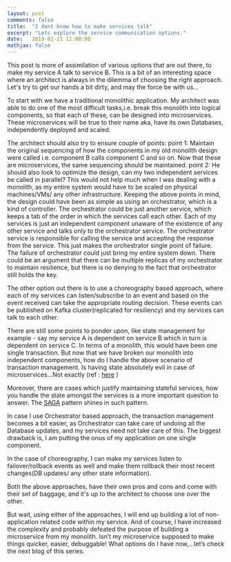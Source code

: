 ```yaml
---
layout: post
comments: false
title:  "I dont know how to make services talk"
excerpt: "Lets explore the service communication options."
date:   2019-02-21 11:00:00
mathjax: false
---
```


This post is more of assimilation of various options that are out there, to make my service A talk to service B. This is a bit of an interesting space where an architect is always in the dilemma of choosing the right approach. Let's try to get our hands a bit dirty, and may the force be with us…

To start with we have a traditional monolithic application. My architect was able to do one of the most difficult tasks,i.e. break this monolith into logical components, so that each of these, can be designed into microservices. These microservices will be true to their name aka, have its own Databases, independently deployed and scaled.

The architect should also try to ensure couple of points: point 1: Maintain the original sequencing of how the components in my old monolith design were called i.e. component B calls component C and so on. Now that these are microservices, the same sequencing should be maintained. point 2: He should also look to optimize the design, can my two independent services be called in parallel? This would not help much when I was dealing with a monolith, as my entire system would have to be scaled on physical machines/VMs/ any other infrastructure. Keeping the above points in mind, the design could have been as simple as using an orchestrator, which is a kind of controller. The orchestrator could be just another service, which keeps a tab of the order in which the services call each other. Each of my services is just an independent component unaware of the existence of any other service and talks only to the orchestrator service. The orchestrator service is responsible for calling the service and accepting the response from the service. This just makes the orchestrator single point of failure. The failure of orchestrator could just bring my entire system down. There could be an argument that there can be multiple replicas of my orchestrator to maintain resilience, but there is no denying to the fact that orchestrator still holds the key.

The other option out there is to use a choreography based approach, where each of my services can listen/subscribe to an event and based on the event received can take the appropriate routing decision. These events can be published on Kafka cluster(replicated for resiliency) and my services can talk to each other.

There are still some points to ponder upon, like state management for example - say my service A is dependent on service B which in turn is dependent on service C. In terms of a monolith, this would have been one single transaction. But now that we have broken our monolith into independent components, how do I handle the above scenario of transaction management. Is having state absolutely evil in case of microservices…Not exactly (ref : 
<a href= "http://highscalability.com/blog/2015/10/12/making-the-case-for-building-scalable-stateful-services-in-t.html"/>here</a> )

Moreover, there are cases which justify maintaining stateful services, how you handle the state amongst the services is a more important question to answer. The <a href="https://microservices.io/patterns/data/saga.html"/>SAGA</a> pattern shines in such pattern.

In case I use Orchestrator based approach, the transaction management becomes a bit easier, as Orchestrator can take care of undoing all the Database updates, and my services need not take care of this. The biggest drawback is, I am putting the onus of my application on one single component.

In the case of choreography, I can make my services listen to failover/rollback events as well and make them rollback their most recent changes(DB updates/ any other state information).

Both the above approaches, have their own pros and cons and come with their set of baggage, and it's up to the architect to choose one over the other.

But wait, using either of the approaches, I will end up building a lot of non-application related code within my service. And of course, I have increased the complexity and probably defeated the purpose of building a microservice from my monolith. Isn’t my microservice supposed to make things quicker, easier, debuggable! What options do I have now,…let’s check the next blog of this series.
